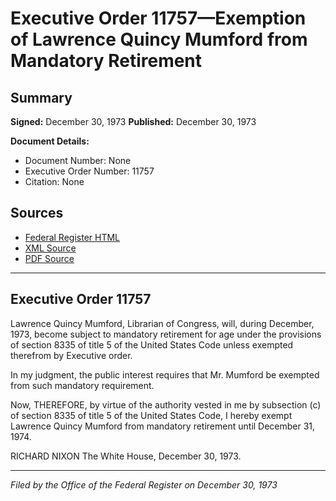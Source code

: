 # Executive Order 11757—Exemption of Lawrence Quincy Mumford from Mandatory Retirement

## Summary

**Signed:** December 30, 1973
**Published:** December 30, 1973

**Document Details:**
- Document Number: None
- Executive Order Number: 11757
- Citation: None

## Sources
- [Federal Register HTML](https://www.presidency.ucsb.edu/documents/executive-order-11757-exemption-lawrence-quincy-mumford-from-mandatory-retirement)
- [XML Source](None)
- [PDF Source](None)

---

## Executive Order 11757

Lawrence Quincy Mumford, Librarian of Congress, will, during December, 1973, become subject to mandatory retirement for age under the provisions of section 8335 of title 5 of the United States Code unless exempted therefrom by Executive order.

In my judgment, the public interest requires that Mr. Mumford be exempted from such mandatory requirement.

Now, THEREFORE, by virtue of the authority vested in me by subsection (c) of section 8335 of title 5 of the United States Code, I hereby exempt Lawrence Quincy Mumford from mandatory retirement until December 31, 1974.

RICHARD NIXON
The White House,
December 30, 1973.

---

*Filed by the Office of the Federal Register on December 30, 1973*
